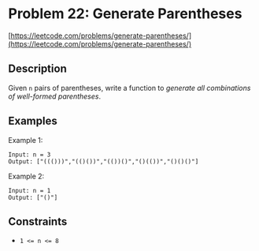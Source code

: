 # Problem 22: Generate Parentheses

[https://leetcode.com/problems/generate-parentheses/](https://leetcode.com/problems/generate-parentheses/)

## Description

Given `n` pairs of parentheses, write a function to *generate all combinations of well-formed parentheses*.

## Examples

Example 1:
```
Input: n = 3
Output: ["((()))","(()())","(())()","()(())","()()()"]
```

Example 2:
```
Input: n = 1
Output: ["()"]
```

## Constraints

- `1 <= n <= 8`
